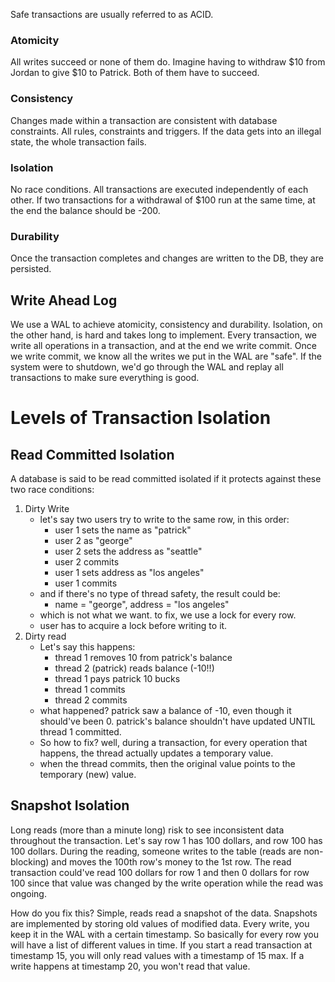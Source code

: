 Safe transactions are usually referred to as ACID.

### Atomicity
All writes succeed or none of them do. Imagine having to withdraw $10 from Jordan to give $10 to Patrick. Both of them have to succeed.
### Consistency
Changes made within a transaction are consistent with database constraints. All rules, constraints and triggers. If the data gets into an illegal state, the whole transaction fails.
### Isolation
No race conditions. All transactions are executed independently of each other. 
If two transactions for a withdrawal of $100 run at the same time, at the end the balance should be -200.
### Durability
Once the transaction completes and changes are written to the DB, they are persisted. 

## Write Ahead Log
We use a WAL to achieve atomicity, consistency and durability. Isolation, on the other hand, is hard and takes long to implement.
Every transaction, we write all operations in a transaction, and at the end we write commit. Once we write commit, we know all the writes we put in the WAL are "safe". If the system were to shutdown, we'd go through the WAL and replay all transactions to make sure everything is good.

# Levels of Transaction Isolation
## Read Committed Isolation
A database is said to be read committed isolated if it protects against these two race conditions:
1) Dirty Write
	- let's say two users try to write to the same row, in this order:
		- user 1 sets the name as "patrick"
		- user 2 as "george"
		- user 2 sets the address as "seattle"
		- user 2 commits
		- user 1 sets address as "los angeles"
		- user 1 commits
	- and if there's no type of thread safety, the result could be:
		- name = "george", address = "los angeles"
	- which is not what we want. to fix, we use a lock for every row.
	- user has to acquire a lock before writing to it.
2) Dirty read
	- Let's say this happens:
		- thread 1 removes 10 from patrick's balance
		- thread 2 (patrick) reads balance (-10!!)
		- thread 1 pays patrick 10 bucks
		- thread 1 commits
		- thread 2 commits
	- what happened? patrick saw a balance of -10, even though it should've been 0. patrick's balance shouldn't have updated UNTIL thread 1 committed.
	- So how to fix? well, during a transaction, for every operation that happens, the thread actually updates a temporary value.
	- when the thread commits, then the original value points to the temporary (new) value.


## Snapshot Isolation
Long reads (more than a minute long) risk to see inconsistent data throughout the transaction. Let's say row 1 has 100 dollars, and row 100 has 100 dollars. During the reading, someone writes to the table (reads are non-blocking) and moves the 100th row's money to the 1st row. 
The read transaction could've read 100 dollars for row 1 and then 0 dollars for row 100 since that value was changed by the write operation while the read was ongoing.

How do you fix this? Simple, reads read a snapshot of the data. 
Snapshots are implemented by storing old values of modified data. Every write, you keep it in the WAL with a certain timestamp. So basically for every row you will have a list of different values in time.
If you start a read transaction at timestamp 15, you will only read values with a timestamp of 15 max. If a write happens at timestamp 20, you won't read that value.
